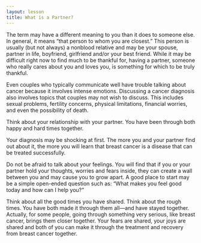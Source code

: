 ```yaml
---
layout: lesson
title: What is a Partner?
---
```


The term may have a different meaning to you than it does to someone else. In general, it means “that person to whom you are closest.” This person is usually (but not always) a nonblood relative and may be your spouse, partner in life, boyfriend, girlfriend and/or your best friend. While it may be difficult right now to find much to be thankful for, having a partner, someone who really cares about you and loves you, is something for which to be truly thankful.

Even couples who typically communicate well have trouble talking about cancer because it involves intense emotions. Discussing a cancer diagnosis also involves topics that couples may not wish to discuss. This includes sexual problems, fertility concerns, physical limitations, financial worries, and even the possibility of death.

Think about your relationship with your partner. You have been through both happy and hard times together.

Your diagnosis may be shocking at first. The more you and your partner find out about it, the more you will learn that breast cancer is a disease that can be treated successfully.

Do not be afraid to talk about your feelings. You will find that if you or your partner hold your thoughts, worries and fears inside, they can create a wall between you and may cause you to grow apart. A good place to start may be a simple open-ended question such as: “What makes you feel good today and how can I help you?”

Think about all the good times you have shared. Think about the rough times. You have both made it through them all—and have stayed together. Actually, for some people, going through something very serious, like breast cancer, brings them closer together. Your fears are shared, your joys are shared and both of you can make it through the treatment and recovery from breast cancer together.
